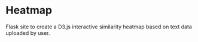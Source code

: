 # Heatmap
Flask site to create a D3.js interactive similarity heatmap based on text data uploaded by user.
